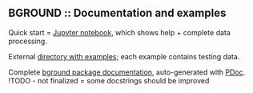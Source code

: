 BGROUND :: Documentation and examples
-------------------------------------

Quick start = 
[Jupyter notebook](https://www.dropbox.com/scl/fi/59og19il0qel4ajmg1io7/01_bground.nb.pdf?rlkey=aqdxrgn9jtaoounihiv2zhw7q&dl=0),
which shows help + complete data processing.

External
[directory with examples](https://www.dropbox.com/scl/fo/08ougjp96dnwr1wqqm7be/AIStLY7i0yb80Yq3xKn1blw?rlkey=806nl015x93qte85feldycsxu&dl=0);
each example contains testing data.

Complete [bground package documentation](./pdoc.html/index.html),
auto-generated with [PDoc](https://pdoc.dev).
<br>
!TODO - not finalized = some docstrings should be improved

